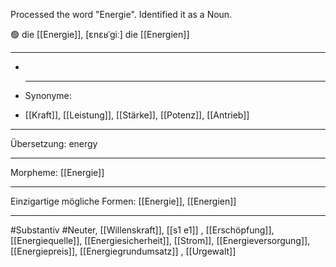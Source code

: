 Processed the word "Energie". Identified it as a Noun.

🟢 die [[Energie]], [ɛnɛʁˈɡiː]
die [[Energien]]

---

-
- ***

  Synonyme:

- [[Kraft]], [[Leistung]], [[Stärke]], [[Potenz]], [[Antrieb]]

---

Übersetzung: energy

---

Morpheme:
[[Energie]]

---

Einzigartige mögliche Formen: [[Energie]], [[Energien]]

---

#Substantiv #Neuter, [[Willenskraft]], [[s1 e1]]
, [[Erschöpfung]], [[Energiequelle]], [[Energiesicherheit]], [[Strom]], [[Energieversorgung]], [[Energiepreis]], [[Energiegrundumsatz]]
, [[Urgewalt]]